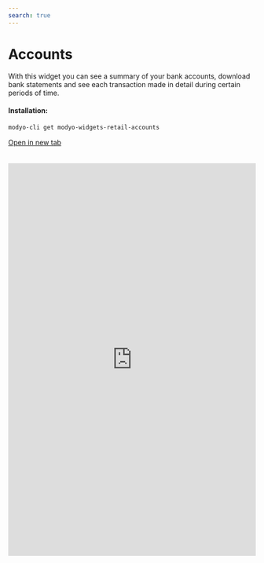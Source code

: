 ```yaml
---
search: true
---
```


# Accounts

With this widget you can see a summary of your bank accounts, download bank statements and see each transaction made in detail during certain periods of time.

#### Installation:

```bash
modyo-cli get modyo-widgets-retail-accounts
```

[Open in new tab](https://widgets.modyo.com/retail/accounts)

<iframe id="widgetFrame" src="https://widgets.modyo.com/retail/accounts" width="100%" frameBorder="0" style="min-height:800px;overflow:auto;margin-top:20px;"/>

#### Checking Account

| Feature               | Description                                                                                                                                                                                                                                          |
|:----------------------------|:-----------------------------------------------------------------------------------------------------------------------------------------------------------------------------------------------------------------------------------------------------|
| Checking Account Summary | Presents the status of the account and, if applicable, the status of the associated credit line.<br><br> The specific information is presented both numerically and graphically.                                                                             |
| View recent activity     | Presents the latest transactions that have been made within the account, ordered by date.<br><br> Also included is the ability to search within the displayed transactions.                                           |
| Account Statements         | Displays account statements from previous periods which can be expanded to show the transactions of each selected account statement, sorted by date.<br><br> Clients can also search within the displayed transactions. |

#### Savings Account

| Feature           | Description                                                                                                                                                                                                                                                     |
|:------------------------|:----------------------------------------------------------------------------------------------------------------------------------------------------------------------------------------------------------------------------------------------------------------|
| Savings Account Summary | Displays the account status similar to what is presented for a checking account, with the difference that there are no checks or associated credit line for a view account. <br> <br> Specific information is presented numerically and tabular. |
| Inquiry of Movements | Displays the last moves that were made on the account, initially sorted by date. <br> <br> The ability to search within the displayed movements is also included.                                                       |
| Historical cartoles     | Displays the maps of previous periods already closed, displaying the movements of each selected historical map and sorted by date. <br> <br> The ability to search within the displayed movements is also included.            |

#### Line of Credit

| Functionality           | Description                                                                                                                                                                                                                                  |
|-------------------------|----------------------------------------------------------------------------------------------------------------------------------------------------------------------------------------------------------------------------------------------|
| Inquiry of Movements | Presents the latest moves that have been made on the account, initially sorted by date. It also includes the ability to perform searches within the movements shown.                                           |
| Historical cartoles     | Displays the maps of previous periods already closed, displaying the movements of each selected historical map and sorted by date. It also includes the ability to perform searches within the movements shown. |
| Payment Line of Credit   | Allows you to provide the payment functionality of a credit line, using the funds available from a checking account. The customer can repay their debt in whole or in part.                                                     |

 <script> 

 export default {
 mounted () {

 function setFrameHeightCo (id, ht) {
 var ifrm = document.getElementById (id);
 if (ifrm) {
 ifrm.style.height = ht + 4 + "px";
 }
 }
 //iframed document sends its height using postMessage
 function HandleDoCheightMsg (e) {
 //check origin
 if (e.origin === 'https://widgets.modyo.com') {
 //parse data
 var data = json.parse (e.data);

 console.log ('data: ', data)
 //check data object
 if (data ['doChight']) {
 setFrameHeightCo ('WidgetFrame', data ['DoChight']);
 } else {
 SetFrameHeightCo ('WidgetFrame', 700);
 }
 }
 }

 //assign message handler
 if (Window.addEventListener) {
 Window.addEventListener ('message', HandleDoCheightMSG, false);
 }
 }
 }

 </script> 
